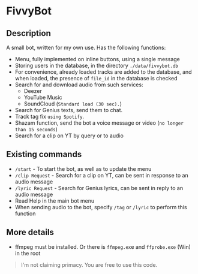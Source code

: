 # FivvyBot

## Description
A small bot, written for my own use. Has the following functions: 
* Menu, fully implemented on inline buttons, using a single message
* Storing users in the database, in the directory `./data/fivvybot.db`
* For convenience, already loaded tracks are added to the database, and when loaded, the presence of `file_id` in the database is checked
* Search for and download audio from such services:
  + Deezer
  + YouTube Music
  + SoundCloud (`Standard load (30 sec).`)
* Search for Genius texts, send them to chat. 
* Track tag fix `using Spotify`. 
* Shazam function, send the bot a voice message or video (`no longer than 15 seconds`)
* Search for a clip on YT by query or to audio


## Existing commands
* `/start` - To start the bot, as well as to update the menu
* `/clip Request` - Search for a clip on YT, can be sent in response to an audio message
* `/lyric Request` - Search for Genius lyrics, can be sent in reply to an audio message
* Read Help in the main bot menu
* When sending audio to the bot, specify `/tag` or `/lyric` to perform this function


## More details
* ffmpeg must be installed. Or there is `ffmpeg.ex`e and `ffprobe.exe` (Win) in the root
> I'm not claiming primacy. You are free to use this code. 
